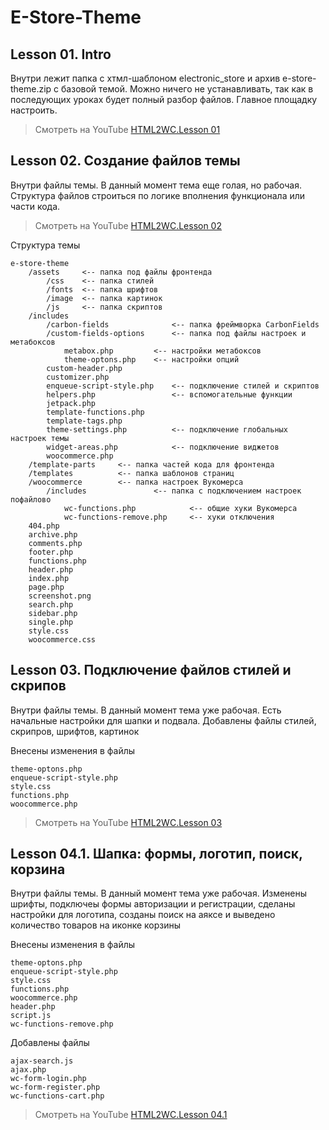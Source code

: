 # E-Store-Theme
## Lesson 01. Intro
Внутри лежит папка с хтмл-шаблоном electronic_store и архив e-store-theme.zip с базовой темой. Можно ничего не устанавливать, так как в последующих уроках будет полный разбор файлов. Главное площадку настроить. 

> Смотреть на YouTube [HTML2WC.Lesson 01](https://www.youtube.com/watch?v=H0WktqMIk1Y)
## Lesson 02. Создание файлов темы
Внутри файлы темы. В данный момент тема еще голая, но рабочая. Структура файлов строиться по логике вполнения функционала или части кода.

> Смотреть на YouTube [HTML2WC.Lesson 02](https://www.youtube.com/watch?v=1SBQpXrMAOY)

Структура темы
```
e-store-theme
	/assets		<-- папка под файлы фронтенда
		/css	<-- папка стилей
		/fonts	<-- папка шрифтов
		/image	<-- папка картинок
		/js		<-- папка скриптов
	/includes
		/carbon-fields				<-- папка фреймворка CarbonFields
		/custom-fields-options		<-- папка под файлы настроек и метабоксов
			metabox.php			<-- настройки метабоксов
			theme-optons.php	<-- настройки опций
		custom-header.php
		customizer.php
		enqueue-script-style.php	<-- подключение стилей и скриптов
		helpers.php					<-- вспомогательные функции
		jetpack.php
		template-functions.php	
		template-tags.php	
		theme-settings.php			<-- подключение глобальных настроек темы
		widget-areas.php			<-- подключение виджетов
		woocommerce.php
	/template-parts		<-- папка частей кода для фронтенда
	/templates			<-- папка шаблонов страниц
	/woocommerce		<-- папка настроек Вукомерса
		/includes				<-- папка c подключением настроек пофайлово
			wc-functions.php			<-- общие хуки Вукомерса
			wc-functions-remove.php		<-- хуки отключения
	404.php
	archive.php
	comments.php
	footer.php
	functions.php
	header.php
	index.php
	page.php
	screenshot.png
	search.php
	sidebar.php
	single.php
	style.css
	woocommerce.css
```

## Lesson 03. Подключение файлов стилей и скрипов
Внутри файлы темы. В данный момент тема уже рабочая. Есть начальные настройки для шапки и подвала. Добавлены файлы стилей, скрипров, шрифтов, картинок

Внесены изменения в файлы
```
theme-optons.php
enqueue-script-style.php
style.css
functions.php
woocommerce.php
```

> Смотреть на YouTube [HTML2WC.Lesson 03](https://www.youtube.com/watch?v=Itkgs5xfL1c)

## Lesson 04.1. Шапка: формы, логотип, поиск, корзина
Внутри файлы темы. В данный момент тема уже рабочая. Изменены шрифты, подключеы формы авторизации и регистрации, сделаны настройки для логотипа, созданы поиск на аяксе и выведено количество товаров на иконке корзины

Внесены изменения в файлы
```
theme-optons.php
enqueue-script-style.php
style.css
functions.php
woocommerce.php
header.php
script.js
wc-functions-remove.php
```
Добавлены файлы
```
ajax-search.js
ajax.php
wc-form-login.php
wc-form-register.php
wc-functions-cart.php
```

> Смотреть на YouTube [HTML2WC.Lesson 04.1](https://www.youtube.com/watch?v=2wIEC5WSLaY)